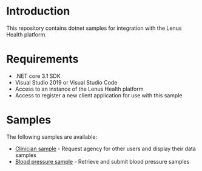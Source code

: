 # Introduction
This repository contains dotnet samples for integration with the Lenus Health platform.

# Requirements

- .NET core 3.1 SDK
- Visual Studio 2019 or Visual Studio Code
- Access to an instance of the Lenus Health platform
- Access to register a new client application for use with this sample

# Samples

The following samples are available:
- [Clinician sample](https://github.com/lenushealth/integration-samples/tree/main/samples/dotnet/clinician-sample) - Request agency for other users and display their data samples
- [Blood pressure sample](https://github.com/lenushealth/integration-samples/tree/main/samples/dotnet/mybp-sample) - Retrieve and submit blood pressure samples
